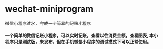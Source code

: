 # wechat-miniprogram
微信小程序试水，完成一个简易的记账小程序

#### 一个简单的微信记账小程序，可以实时记账，查看以往消费金额，查看图表, 本小程序只是测试版，未发布，但在手机微信小程序的调试模式下可以正常使用。
